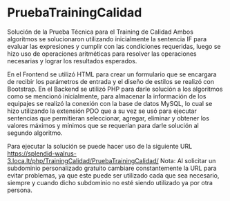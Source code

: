 # PruebaTrainingCalidad
Solución de la Prueba Técnica para el Training de Calidad 
Ambos algoritmos se solucionaron utilizando inicialmente la sentencia IF para evaluar las expresiones y cumplir con las condiciones requeridas, luego
se hizo uso de operaciones aritméticas para resolver las operaciones necesarias y lograr los resultados esperados.

En el Frontend se utilizó HTML para crear un formulario que se encargara de recibir los parámetros de entrada y el diseño de estilos se realizó con Bootstrap.
En el Backend se utilizó PHP para darle solución a los algoritmos como se mencionó inicialmente, para almacenar la información de los equipajes se realizó 
la conexión con la base de datos MySQL, lo cual se hizo utilizando la extensión PDO que a su vez se usó para ejecutar sentencias que permitieran 
seleccionar, agregar, eliminar y obtener los valores máximos y mínimos que se requerían para darle solución al segundo algoritmo.

Para ejecutar la solución se puede hacer uso de la siguiente URL https://splendid-walrus-3.loca.lt/php/TrainingCalidad/PruebaTrainingCalidad/
Nota: Al solicitar un subdominio personalizado gratuito cambiare constantemente la URL para evitar problemas, ya que este puede ser utilizado cada que sea necesario, siempre y cuando dicho subdominio no esté siendo utilizado ya por otra persona.

